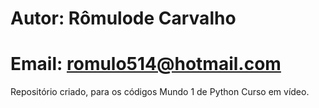 # Autor: Rômulode Carvalho
# Email: romulo514@hotmail.com
 Repositório criado, para os códigos Mundo 1 de Python Curso em vídeo.